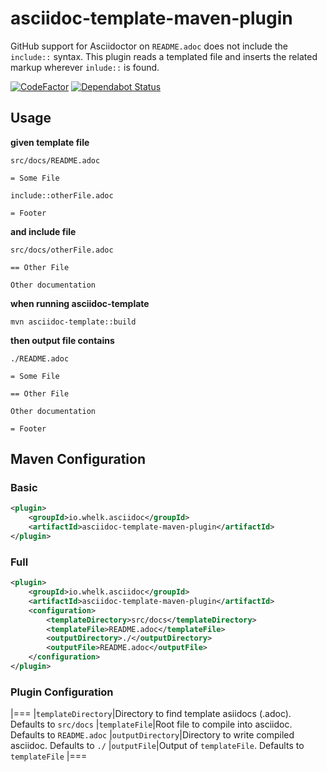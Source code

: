 # asciidoc-template-maven-plugin

GitHub support for Asciidoctor on `README.adoc` does not include the `include::` syntax. This plugin reads a templated file and inserts the related markup wherever `inlude::` is found.

[![CodeFactor](https://www.codefactor.io/repository/github/whelk-io/asciidoc-template-maven-plugin/badge/master)](https://www.codefactor.io/repository/github/whelk-io/asciidoc-template-maven-plugin/overview/master) [![Dependabot Status](https://api.dependabot.com/badges/status?host=github&repo=whelk-io/asciidoc-template-maven-plugin)](https://dependabot.com)

## Usage

**given template file**

`src/docs/README.adoc`

```
= Some File

include::otherFile.adoc

= Footer
```

**and include file**

`src/docs/otherFile.adoc`
```
== Other File

Other documentation
```

**when running asciidoc-template**

`mvn asciidoc-template::build`

**then output file contains**

`./README.adoc`

```
= Some File

== Other File

Other documentation

= Footer
```

## Maven Configuration

### Basic

```xml
<plugin>
	<groupId>io.whelk.asciidoc</groupId>
	<artifactId>asciidoc-template-maven-plugin</artifactId>
</plugin>
```

### Full

```xml
<plugin>
	<groupId>io.whelk.asciidoc</groupId>
	<artifactId>asciidoc-template-maven-plugin</artifactId>
	<configuration>
		<templateDirectory>src/docs</templateDirectory>
		<templateFile>README.adoc</templateFile>
		<outputDirectory>./</outputDirectory>
		<outputFile>README.adoc</outputFile>
	</configuration>
</plugin>
```

### Plugin Configuration

|===
|`templateDirectory`|Directory to find template asiidocs (.adoc). Defaults to `src/docs`
|`templateFile`|Root file to compile into asciidoc. Defaults to `README.adoc`
|`outputDirectory`|Directory to write compiled asciidoc. Defaults to `./`
|`outputFile`|Output of `templateFile`. Defaults to `templateFile`
|===
